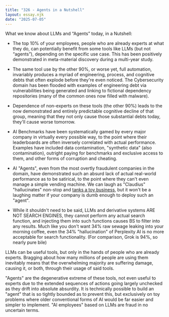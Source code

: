 ```yaml
---
title: "326 - Agents in a Nutshell"
layout: essay.njk
date: "2025-07-05"
---
```


What we know about LLMs and “Agents” today, in a Nutshell:

- The top 10% of your employees, people who are already experts at what they do, can potentially benefit from some tools like LLMs (but not “agents”), depending on the specific use case. This has been positively demonstrated in meta-material discovery during a multi-year study.

- The same tool use by the other 90%, or worse yet, full automation, invariably produces a myriad of engineering, process, and cognitive debts that often explode before they're even noticed. The Cybersecurity domain has been flooded with examples of engineering debt via vulnerabilities being generated and linking to fictional dependency repositories (many of the common ones now filled with malware).

- Dependence of non-experts on these tools (the other 90%) leads to the now demonstrated and entirely predictable cognitive decline of that group, meaning that they not only cause those substantial debts today, they'll cause worse tomorrow.

- AI Benchmarks have been systematically gamed by every major company in virtually every possible way, to the point where their leaderboards are often inversely correlated with actual performance. Examples have included data contamination, "synthetic data" (also contamination), outright paying for benchmarks and exclusive access to them, and other forms of corruption and cheating.

- AI "Agents", even from the most overtly fraudulent companies in the domain, have demonstrated such an absurd lack of actual real-world performance as to be satirical, to the point where they can't even manage a simple vending machine. We can laugh as "Claudius" "hallucinates" non-stop and [tanks a toy business](https://x.com/ns123abc/status/1938891832496095348), but it won't be a laughing matter if your company is dumb enough to deploy such an "agent".

- While it shouldn't need to be said, LLMs and derivative systems ARE NOT SEARCH ENGINES, they cannot perform any actual search function, and injecting them into such functions causes BS to filter into any results. Much like you don't want 34% raw sewage leaking into your morning coffee, even the 34% "hallucination" of Perplexity AI is no more acceptable for search functionality. (For comparison, Grok is 94%, so nearly pure bile)

LLMs can be useful tools, but only in the hands of people who are already experts. Bragging about how many millions of people are using them inevitably means that the overwhelming majority are suffering damage, causing it, or both, through their usage of said tools.

"Agents" are the degenerative extreme of these tools, not even useful to experts due to the extended sequences of actions going largely unchecked as they drift into absolute absurdity. It is technically possible to build an "agent" that is so tightly bounded as to prevent this, but exclusively on toy problems where older conventional forms of AI would be far easier and simpler to implement. "AI employees" based on LLMs are fraud in no uncertain terms.